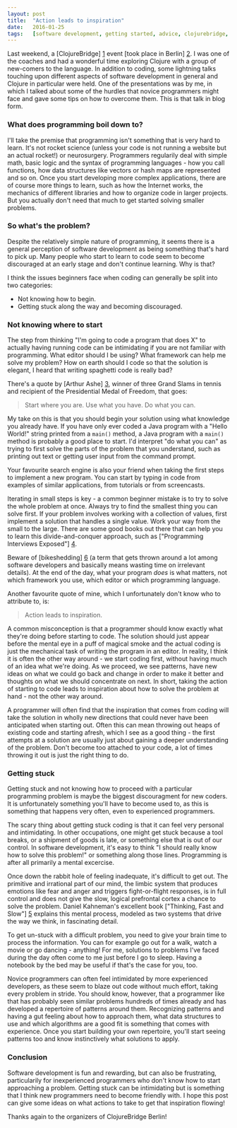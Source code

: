 ```yaml
---
layout: post
title:  "Action leads to inspiration"
date:   2016-01-25
tags:   [software development, getting started, advice, clojurebridge, clojure]
---
```


Last weekend, a [ClojureBridge] [1] event [took place in Berlin] [2]. I was one of the coaches and had
a wonderful time exploring Clojure with a group of new-comers to the language. In addition to coding,
some lightning talks touching upon different aspects of software development in general and Clojure 
in particular were held. One of the presentations was by me, in which I talked about some of the hurdles that novice 
programmers might face and gave some tips on how to overcome them. This is that talk in blog form.

### What does programming boil down to?

I'll take the premise that programming isn't something that is very hard to learn. It's not rocket 
science (unless your code is not running a website but an actual rocket!) or neurosurgery. Programmers
regularily deal with simple math, basic logic and the syntax of programming languages - how you call functions,
how data structures like vectors or hash maps are represented and so on. Once you start developing
more complex applications, there are of course more things to learn, such as how the Internet works, 
the mechanics of different libraries and how to organize code in larger projects. But you actually don't 
need that much to get started solving smaller problems.

### So what's the problem?

Despite the relatively simple nature of programming, it seems there is a general perception of software development
as being something that's hard to pick up. Many people who start to learn to code seem to become discouraged at an 
early stage and don't continue learning. Why is that? 

I think the issues beginners face when coding can generally be split into two categories: 

* Not knowing how to begin.
* Getting stuck along the way and becoming discouraged.

### Not knowing where to start

The step from thinking "I'm going to code a program that does X" to actually having running code can be 
intimidating if you are not familiar with programming. What editor should I be using? What framework can
help me solve my problem? How on earth should I code so that the solution is elegant, I heard that writing
spaghetti code is really bad?

There's a quote by [Arthur Ashe] [3], winner of three Grand Slams in tennis and recipient of the Presidential
Medal of Freedom, that goes:

> Start where you are.
> Use what you have.
> Do what you can.

My take on this is that you should begin your solution using what knowledge you already have. If you have only
ever coded a Java program with a "Hello World!" string printed from a `main()` method, a Java program with
a `main()` method is probably a good place to start. I'd interpret "do what you can" as trying to first solve
the parts of the problem that you understand, such as printing out text or getting user input from the command
prompt. 

Your favourite search engine is also your friend when taking the first steps to implement a new program.
You can start by typing in code from examples of similar applications, from tutorials or from screencasts. 

Iterating in small steps is key - a common beginner mistake is to try to solve the whole problem at
once. Always try to find the smallest thing you can solve first. If your problem involves working with
a collection of values, first implement a solution that handles a single value. Work your way from the
small to the large. There are some good books out there that can help you to learn this divide-and-conquer
approach, such as ["Programming Interviews Exposed"] [4]. 

Beware of [bikeshedding] [6] (a term that gets thrown around a lot among software developers 
and basically means wasting time on irrelevant details). At the end of the day, what your program *does* is what matters, 
not which framework you use, which editor or which programming language. 

Another favourite quote of mine, which I unfortunately don't know who to attribute to, is:

> Action leads to inspiration.

A common misconception is that a programmer should know exactly what they're doing before starting to code.
The solution should just appear before the mental eye in a puff of magical smoke and the actual coding is just the mechanical task
of writing the program in an editor. In reality, I think it is often the other way around - we start coding first,
without having much of an idea what we're doing. As we proceed, we see patterns, have new ideas on what 
we could go back and change in order to make it better and thoughts on what we should concentrate on next. 
In short, taking the action of starting to code leads to inspiration about how to solve the problem at hand -
not the other way around. 

A programmer will often find that the inspiration that comes from coding will take the solution in wholly new 
directions that could never have been anticipated when starting out. Often this can mean throwing out heaps
of existing code and starting afresh, which I see as a good thing - the first attempts at a solution are
usually just about gaining a deeper understanding of the problem. Don't become too attached to your code,
a lot of times throwing it out is just the right thing to do.

### Getting stuck

Getting stuck and not knowing how to proceed with a particular programming problem is maybe the biggest discouragment 
for new coders. It is unfortunately something you'll have to become used to, as this is something that happens very often, even to experienced
programmers.

The scary thing about getting stuck coding is that it can feel very personal and intimidating. In other occupations, one might
get stuck because a tool breaks, or a shipment of goods is late, or something else that is out of our control.
In software development, it's easy to think "I should really know how to solve this problem!" or something along
those lines. Programming is after all primarily a mental excercise. 

Once down the rabbit hole of feeling inadequate, it's difficult to get out. The primitive and irrational part of our mind,
the limbic system that produces emotions like fear and anger and triggers fight-or-flight responses,
is in full control and does not give the slow, logical prefrontal cortex a chance to solve the problem. 
Daniel Kahneman's excellent book ["Thinking, Fast and Slow"] [5] explains this mental process, modeled as 
two systems that drive the way we think, in fascinating detail. 

To get un-stuck with a difficult problem, you need to give your brain time to process the information. 
You can for example go out for a walk, watch a movie or go dancing - anything! For me, solutions to 
problems I've faced during the day often come to me just before I go to sleep. Having a notebook by
the bed may be useful if that's the case for you, too.

Novice programmers can often feel intimidated by more experienced developers, as these seem to blaze
out code without much effort, taking every problem in stride. You should know, however, that a programmer like that
has probably seen similar problems hundreds of times already and has developed a repertoire of patterns around them.
Recognizing patterns and having a gut feeling about how to approach them, what data structures to use
and which algorithms are a good fit is something that comes with experience. Once you start building
your own repertoire, you'll start seeing patterns too and know instinctively what solutions to apply.

### Conclusion

Software development is fun and rewarding, but can also be frustrating, particularily for 
inexperienced programmers who don't know how to start approaching a problem. Getting stuck
can be intimidating but is something that I think new programmers need to become friendly with.
I hope this post can give some ideas on what actions to take to get that inspiration flowing!

Thanks again to the organizers of ClojureBridge Berlin!

[1]: http://www.clojurebridge.org/
[2]: http://clojurebridge-berlin.github.io/
[3]: https://en.wikipedia.org/wiki/Arthur_Ashe
[4]: http://www.goodreads.com/book/show/154154.Programming_Interviews_Exposed
[5]: http://www.goodreads.com/book/show/11468377-thinking-fast-and-slow
[6]: https://en.wikipedia.org/wiki/Law_of_triviality
